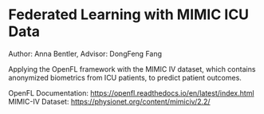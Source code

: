 # Federated Learning with MIMIC ICU Data
Author: Anna Bentler, Advisor: DongFeng Fang 

Applying the OpenFL framework with the MIMIC IV dataset, which contains anonymized biometrics from ICU patients, to predict patient outcomes. 

OpenFL Documentation: https://openfl.readthedocs.io/en/latest/index.html
MIMIC-IV Dataset: https://physionet.org/content/mimiciv/2.2/
